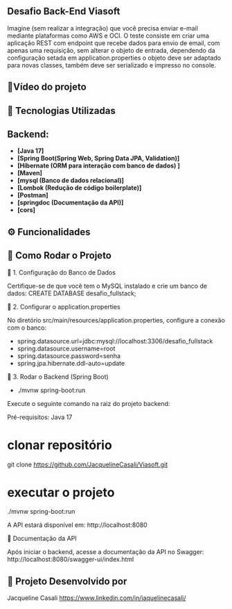 ## Desafio Back-End Viasoft

Imagine (sem realizar a integração) que você precisa enviar e-mail mediante plataformas como AWS e OCI.
O teste consiste em criar uma aplicação REST com endpoint que recebe dados para envio de email, com apenas uma requisição, sem alterar o objeto de entrada, dependendo da configuração setada em application.properties o objeto deve ser adaptado para novas classes, também deve ser serializado e impresso no console.
## 🎥Vídeo do projeto 



## 🚀 Tecnologias Utilizadas

## Backend:
- **[Java 17]**
- **[Spring Boot(Spring Web, Spring Data JPA, Validation)]**
- **[Hibernate (ORM para interação com banco de dados) ]**
- **[Maven]**
- **[mysql (Banco de dados relacional)]**
- **[Lombok (Redução de código boilerplate)]**
- **[Postman]**
- **[springdoc (Documentação da API)]**
- **[cors]**

## ⚙️ Funcionalidades


## 🚀 Como Rodar o Projeto

📌 1. Configuração do Banco de Dados

Certifique-se de que você tem o MySQL instalado e crie um banco de dados:
CREATE DATABASE desafio_fullstack;

📌 2. Configurar o application.properties

No diretório src/main/resources/application.properties, configure a conexão com o banco:

- spring.datasource.url=jdbc:mysql://localhost:3306/desafio_fullstack
- spring.datasource.username=root
- spring.datasource.password=senha
- spring.jpa.hibernate.ddl-auto=update
 
📌 3. Rodar o Backend (Spring Boot)
- ./mvnw spring-boot:run


Execute o seguinte comando na raiz do projeto backend:

Pré-requisitos: Java 17

# clonar repositório
git clone https://github.com/JacquelineCasali/Viasoft.git

# executar o projeto
./mvnw spring-boot:run

A API estará disponível em: http://localhost:8080


📖 Documentação da API

Após iniciar o backend, acesse a documentação da API no Swagger:
http://localhost:8080/swagger-ui/index.html

## 📝 Projeto Desenvolvido por
Jacqueline Casali
https://www.linkedin.com/in/jaquelinecasali/



